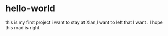 # hello-world
this is my first project
i want to stay at Xian,I want to left that I  want . I hope this road is right.
